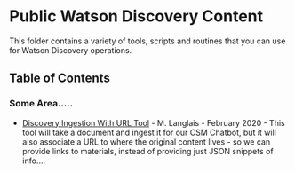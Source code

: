 # Public Watson Discovery Content

This folder contains a variety of tools, scripts and routines that you can use for Watson Discovery operations.

## Table of Contents

### Some Area.....

- [Discovery Ingestion With URL Tool](https://github.com/public-data-and-ai-csm/Public-DataAI-Assets/tree/master/WatsonDiscovery/discovery-ingestion-with-url) - M. Langlais - February 2020 - This tool will take a document and ingest it for our CSM Chatbot, but it will also associate a URL to where the original content lives - so we can provide links to materials, instead of providing just JSON snippets of info....
